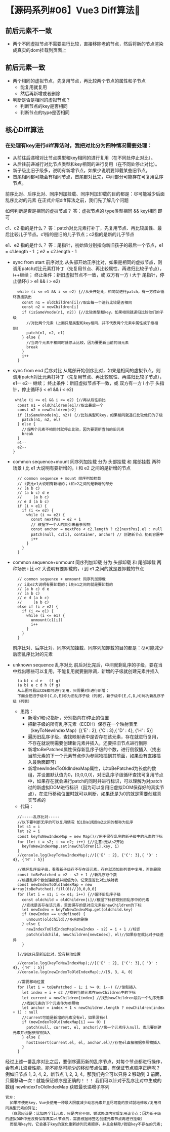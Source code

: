 # 【源码系列#06】Vue3 Diff算法🌸
## 前后元素不一致
- 两个不同虚拟节点不需要进行比较，直接移除老的节点，然后将新的节点渲染成真实的dom挂载到页面上

## 前后元素一致
- 两个相同的虚拟节点，先复用节点，再比较两个节点的属性和子节点
  - 能复用就复用
  - 然后再新增或者删除
- 判断是否是相同的虚拟节点？
  - 判断节点的key是否相同
  - 判断节点的type是否相同

## 核心Diff算法
### 在处理有key进行diff算法时，我把对比分为四种情况需要处理：
  - 从前往后递增对比节点类型和key相同的进行复用（在不同处停止对比）。
  - 从后往前递减行对比节点类型和key相同的进行复用（在不同处停止对比）。
  - 新子级比旧子级多，说明有新增节点，如果少说明要卸载某些旧节点。
  - 首尾相同都可能会有相同节点，首尾都对比完，中间部分可能存在可复用乱序节点。

  前序比对、后序比对、同序列加挂载、同序列加卸载的目的都是：尽可能减少后面乱序比对的元素 在正式介绍diff算法之前，我们先了解几个问题

  如何判断是否是相同的虚拟节点？
  答：虚拟节点的 type类型相同 && key相同 即可

  c1、c2 指的是什么？
  答：patch对比元素打补丁，先复用节点、再比较属性、最后比较儿子节点。c1指的是旧的儿子节点；c2指的是新的儿子节点

  e1、e2 指的是什么？
  答：尾指针，初始值分别指向新旧孩子的最后一个节点，e1 = c1.length - 1 ；e2 = c2.length - 1

  - sync from start 前序对比
    从头部开始正序比对，如果是相同的虚拟节点，则调用patch对比元素打补丁（先复用节点、再比较属性、再递归比较子节点），i++继续；
    终止条件：新旧虚拟节点不一致，或 双方有一方 i 大于 尾指针，停止循环(i > e1 && i > e2)
    ```
      while (i <= e1 && i <= e2) {//从头开始比，相同就进行patch，有一方停止循环直接跳出
        const n1 = oldChildren[i]//取出每一个进行比较是否相同
        const n2 = newChildren[i]
        if (isSameVnode(n1, n2)) {//比较类型和key，如果相同就递归比较他们的子级
          //对比两个元素（上面只是类型和key相同，并不代表两个元素中属性或子级相同）
          patch(n1, n2, el)
        } else {
          //当两个元素不相同时就停止比较，因为要更新当前的旧元素
          break
        }
        i++
      }
    ```
  - sync from end 后序对比
    从尾部开始倒序比对，如果是相同的虚拟节点，则调用patch对比元素打补丁（先复用节点、再比较属性、再递归比较子节点），e1-- e2-- 继续；
    终止条件：新旧虚拟节点不一致，或 双方有一方 i 小于 头指针，停止循环(i < e1 && i < e2)
    ```
     while (i <= e1 && i <= e2) {//再从后往前比
      const n1 = oldChildren[e1]//取出最后一个
      const n2 = newChildren[e2]
      if (isSameVnode(n1, n2)) {//比较类型和key，如果相同就递归比较他们的子级
        patch(n1, n2, el)
      } else {
        //当两个元素不相同时就停止比较，因为要更新当前的旧元素
        break
      }
      e1--
      e2--
    }
    ```
  - common sequence+mount 同序列加挂载
    分为 头部挂载 和 尾部挂载 两种场景
    i 比 e1 大说明有要新增的，i 和 e2 之间的是新增的节点
    ```
      // common sequence + mount 同序列加挂载
      // i要比e1大说明有新增的；i和e2之间的是新增的部分
      // (a b c)
      // (a b c) d e
      //     (a b c)
      // e d (a b c)
      if (i > e1) {
        if (i <= e2) {
          while (i <= e2) {
            const nextPos = e2 + 1
            // 根据下一个人的索引来看参照物
            const anchor = nextPos < c2.length ? c2[nextPos].el : null
            patch(null, c2[i], container, anchor) // 创建新节点 扔到容器中
            i++
          }
        }
      }

    ```
  - common sequence+unmount 同序列加卸载
    分为 头部卸载 和 尾部卸载 两种场景
    i 比 e2 大说明有要卸载的，i 到 e1 之间的就是要卸载的节点
    ```
      // common sequence + unmount 同序列加卸载
      // i比e2大说明有要卸载的；i到e1之间的就是要卸载的
      // (a b c) d e
      // (a b c)
      // e d (a b c)
      //     (a b c)
      else if (i > e2) {
        if (i <= e1) {
          while (i <= e1) {
            unmount(c1[i])
            i++
          }
        }
      }
    ```
    
    前序比对、后序比对、同序列加挂载、同序列加卸载的目的都是：尽可能减少后面乱序比对的元素

  - unknown sequence 乱序对比
    前后对比完后，中间就剩乱序的子级，要在当中找出哪些可以复用，不能复用就要删除调，新增的子级就创建元素并插入
    ```
      (a b) c d e   (f g)
      (a b) e c d h (f g)
      从上图可看出CDE都可进行复用，只需要对h进行新增；
      下面会把旧子级中[C,D,E]称为旧乱序子级（列表），新子级中[E,C,D,H]称为新乱序子级（列表）
    ```
    - 思路：
      - 新增s1和s2指针，分别指向在i停止的位置
      - 把新子级的所有乱序元素（ECDH）保存在一个映射表里（keyToNewIndexMap）[{'E' : 2}, {'C': 3},{ 'D' : 4}, {'H' : 5}]
      - 遍历旧乱序子级，查找映射表中是否存在该元素，存在就进行复用，不存在就说明需要创建新元素并插入，还要把旧节点进行删除
      - 新增toBePatched属性保存新乱序子级的个数，进行倒叙插入（找出当前元素的下一个元素节点作为参照物插到其前面，如果没有直接插入最后面即可）
      - 新增newIndexToOldIndexMap属性，以toBePatched为长度的数组，并设置默认值为0，[0,0,0,0]，对旧乱序子级循环查找可复用节点中，如果存在就会进行patch的同时并进行标识，可以理解为对patch过的新虚拟DOM进行标识（因为可以复用旧虚拟DOM保存好的真实节点），在进行移动位置时就可以判断，如果还是为0的就是需要创建真实节点的
    - 代码：
    ```
      //-----乱序比对-----
      //以下要判断无序的可以复用情况 如i到e1和到e2之间的都称为乱序
      let s1 = i
      let s2 = i
      const keyToNewIndexMap = new Map()//用于保存乱序的新子级中的元素的下标
      for (let i = s2; i <= e2; i++) {//注意i是从s2开始
        keyToNewIndexMap.set(newChildren[i].key, i)
      }
      //console.log(keyToNewIndexMap);//[{'E' : 2}, {'C': 3},{ 'D' : 4}, {'H' : 5}]

      //循环乱序旧子级，看看新子级存不存在该元素，存在就添加到列表中复用，否则删除
      const toBePatched = e2 - s2 + 1 //新乱序总个数
      //根据乱序个数创建数组并赋值为0，记录是否比对过映射表
      const newIndexToOldIndexMap = new Array(toBePatched).fill(0)//[0,0,0,0]
      for (let i = s1; i <= e1; i++) {//循环旧乱序子级
        const oldchild = oldChildren[i]//根据下标获取到旧乱序中的元素
        //查找是否存在该元素，里面保存的是对应元素在newChildren的下标
        let newIndex = keyToNewIndexMap.get(oldchild.key)
        if (newIndex == undefined) {
          unmount(oldchild)//多余的删掉
        } else {
          newIndexToOldIndexMap[newIndex - s2] = i + 1 //标识
          patch(oldchild, newChildren[newIndex], el)//如果存在就比对子级差异
        }

      }//到这只是新旧比对，没有移动位置
      
      //console.log(keyToNewIndexMap);//[{'E' : 2}, {'C': 3},{ 'D' : 4}, {'H' : 5}]
      //console.log(newIndexToOldIndexMap);//[5, 3, 4, 0]

      //需要移动位置
      for (let i = toBePatched - 1; i >= 0; i--) {//倒叙插入
        let index = i + s2 //找到当前元素在newChildren中的下标
        let current = newChildren[index] //找到newChildren最后一个乱序元素
        //找到元素的下个元素作为参照物
        let anchor = index + 1 < newChildren.length ? newChildren[index + 1] : null 
        //current可能是新增的元素没有el，如果没有el
        if (newIndexToOldIndexMap[i] === 0) {
          patch(null, current, el, anchor)//第一个元素传入null，表示要创建元素并根据参照物插入
        } else {
          hostInsert(current.el, el, anchor.el)//存在el直接根据参照物插入
        }
      }
    ```
  经过上述一番乱序对比之后，要倒序遍历新的乱序节点，对每个节点都进行操作，会有点儿浪费性能，能不能尽可能少的移动节点位置，有保证节点顺序正确呢？
    例如旧节点 1, 3, 4, 2，新节点 1, 2, 3, 4。那我们完全可以只将 2 移动到 3 前面，只需移动一次！就能保证顺序是正确的！！！
  我们可以针对于乱序比对中生成的数组 newIndexToOldIndexMap 获取最长递增子序列
```
官方：
  如果不使用key，Vue会使用一种最大限度减少动态元素并且尽可能的尝试就地修改/复用相同类型元素的算法; 
  （意思应该是：比如两个li元素，只是内容不同，尝试修改内容后复用该节点；因为新子级的虚拟DOM中是没有保存真实el节点的，需要根据标签名创建元素节点再进行挂载）
  而使用key时，它会基于key的变化重新排列元素顺序，并且会移除/销毁key不存在的元素;
```